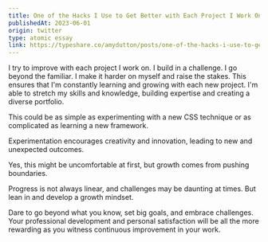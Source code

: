 ```yaml
---
title: One of the Hacks I Use to Get Better with Each Project I Work On
publishedAt: 2023-06-01
origin: twitter
type: atomic essay
link: https://typeshare.co/amydutton/posts/one-of-the-hacks-i-use-to-get-better-with-each-project-i-work-on
---
```


I try to improve with each project I work on. I build in a challenge. I go beyond the familiar. I make it harder on myself and raise the stakes. This ensures that I'm constantly learning and growing with each new project. I'm able to stretch my skills and knowledge, building expertise and creating a diverse portfolio.

This could be as simple as experimenting with a new CSS technique or as complicated as learning a new framework.

Experimentation encourages creativity and innovation, leading to new and unexpected outcomes.

Yes, this might be uncomfortable at first, but growth comes from pushing boundaries.

Progress is not always linear, and challenges may be daunting at times. But lean in and develop a growth mindset.

Dare to go beyond what you know, set big goals, and embrace challenges. Your professional development and personal satisfaction will be all the more rewarding as you witness continuous improvement in your work.
